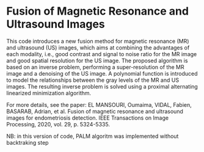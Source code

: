 # Fusion of Magnetic Resonance and Ultrasound Images

This code introduces a new fusion method for magnetic resonance (MR) and ultrasound (US) images, which aims at combining the advantages of each modality, i.e., good contrast and signal to noise ratio for the MR image and good spatial resolution for the US image. The proposed algorithm is based on an inverse problem, performing a  super-resolution of the MR image and a denoising of the US image. A polynomial function is introduced to model the relationships between the gray levels of the MR and US images. The resulting inverse problem is solved using a proximal alternating linearized minimization algorithm.

For more details, see the paper: 
EL MANSOURI, Oumaima, VIDAL, Fabien, BASARAB, Adrian, et al. Fusion of magnetic resonance and ultrasound images for endometriosis detection. IEEE Transactions on Image Processing, 2020, vol. 29, p. 5324-5335.

NB: in this version of code, PALM algoritm was implemented without backtraking step
